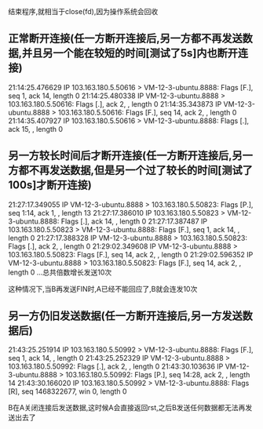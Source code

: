 结束程序,就相当于close(fd),因为操作系统会回收

## 正常断开连接(任一方断开连接后,另一方都不再发送数据,并且另一个能在较短的时间[测试了5s]内也断开连接)
21:14:25.476629 IP 103.163.180.5.50616 > VM-12-3-ubuntu.8888: Flags [F.], seq 1, ack 14, length 0
21:14:25.480338 IP VM-12-3-ubuntu.8888 > 103.163.180.5.50616: Flags [.], ack 2, , length 0
21:14:35.343873 IP VM-12-3-ubuntu.8888 > 103.163.180.5.50616: Flags [F.], seq 14, ack 2, , length 0
21:14:35.407927 IP 103.163.180.5.50616 > VM-12-3-ubuntu.8888: Flags [.], ack 15, , length 0

## 另一方较长时间后才断开连接(任一方断开连接后,另一方都不再发送数据,但是另一个过了较长的时间[测试了100s]才断开连接)
21:27:17.349055 IP VM-12-3-ubuntu.8888 > 103.163.180.5.50823: Flags [P.], seq 1:14, ack 1, , length 13
21:27:17.386010 IP 103.163.180.5.50823 > VM-12-3-ubuntu.8888: Flags [.], ack 14, , length 0
21:27:17.387487 IP 103.163.180.5.50823 > VM-12-3-ubuntu.8888: Flags [F.], seq 1, ack 14, , length 0
21:27:17.388328 IP VM-12-3-ubuntu.8888 > 103.163.180.5.50823: Flags [.], ack 2, , length 0
21:29:02.349608 IP VM-12-3-ubuntu.8888 > 103.163.180.5.50823: Flags [F.], seq 14, ack 2, , length 0
21:29:02.596352 IP VM-12-3-ubuntu.8888 > 103.163.180.5.50823: Flags [F.], seq 14, ack 2, , length 0
...总共倍数增长发送10次

这种情况下,当B再发送FIN时,A已经不能回应了,B就会连发10次

## 另一方仍旧发送数据(任一方断开连接后,另一方发送数据后)
21:43:25.251914 IP 103.163.180.5.50992 > VM-12-3-ubuntu.8888: Flags [F.], seq 1, ack 14, , length 0
21:43:25.252329 IP VM-12-3-ubuntu.8888 > 103.163.180.5.50992: Flags [.], ack 2, , length 0
21:43:30.103636 IP VM-12-3-ubuntu.8888 > 103.163.180.5.50992: Flags [P.], seq 14:28, ack 2, , length 14
21:43:30.166020 IP 103.163.180.5.50992 > VM-12-3-ubuntu.8888: Flags [R], seq 1468322677, win 0, length 0

B在A关闭连接后发送数据,这时候A会直接返回rst,之后B发送任何数据都无法再发送出去了
